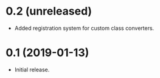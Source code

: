 # 0.2 (unreleased)

- Added registration system for custom class converters.

# 0.1 (2019-01-13)

 - Initial release.
